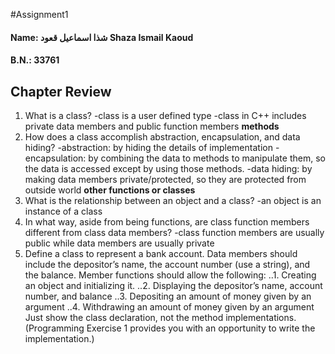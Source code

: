 #Assignment1
#### Name: شذا اسماعيل قعود Shaza Ismail Kaoud
#### B.N.: 33761
Chapter Review
--------------
1. What is a class?
-class is a user defined type
-class in C++ includes private data members and public function members **methods**
2. How does a class accomplish abstraction, encapsulation, and data hiding?
-abstraction: by hiding the details of implementation
-encapsulation: by combining the data to methods to manipulate them, so the data is accessed except by using those methods.
-data hiding: by making data members private/protected, so they are protected from outside world **other functions or classes**
3. What is the relationship between an object and a class?
-an object is an instance of a class
4. In what way, aside from being functions, are class function members different from class data members?
-class function members are usually public while data members are usually private
5. Define a class to represent a bank account. Data members should include the depositor’s name, the account number (use a string), and the balance. Member functions should allow the following:
..1. Creating an object and initializing it.
..2. Displaying the depositor’s name, account number, and balance
..3. Depositing an amount of money given by an argument
..4. Withdrawing an amount of money given by an argument
Just show the class declaration, not the method implementations. (Programming Exercise 1 provides you with an opportunity to write the implementation.)

